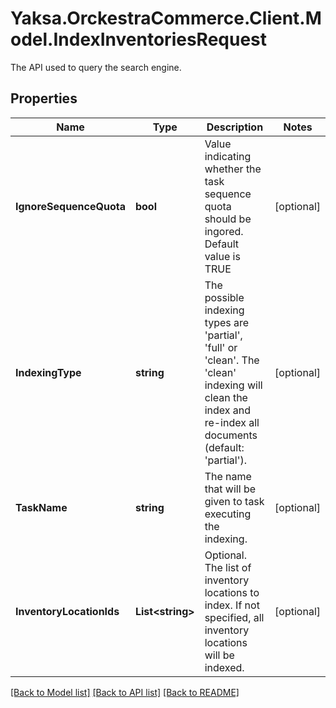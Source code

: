 # Yaksa.OrckestraCommerce.Client.Model.IndexInventoriesRequest
The API used to query the search engine.

## Properties

Name | Type | Description | Notes
------------ | ------------- | ------------- | -------------
**IgnoreSequenceQuota** | **bool** | Value indicating whether the task sequence quota should be ingored. Default value is TRUE | [optional] 
**IndexingType** | **string** | The possible indexing types are &#39;partial&#39;, &#39;full&#39; or &#39;clean&#39;. The &#39;clean&#39; indexing will clean the index and re-index all documents (default: &#39;partial&#39;). | [optional] 
**TaskName** | **string** | The name that will be given to task executing the indexing. | [optional] 
**InventoryLocationIds** | **List&lt;string&gt;** | Optional. The list of inventory locations to index. If not specified, all inventory locations will be indexed. | [optional] 

[[Back to Model list]](../README.md#documentation-for-models) [[Back to API list]](../README.md#documentation-for-api-endpoints) [[Back to README]](../README.md)

